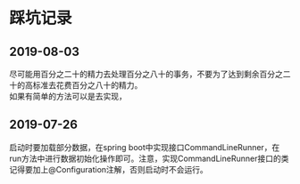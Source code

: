 # 踩坑记录
## 2019-08-03  
尽可能用百分之二十的精力去处理百分之八十的事务，不要为了达到剩余百分之二十的高标准去花费百分之八十的精力。  
如果有简单的方法可以是去实现，
## 2019-07-26  
启动时要加载部分数据，在spring boot中实现接口CommandLineRunner，在run方法中进行数据初始化操作即可。注意，实现CommandLineRunner接口的类记得要加上@Configuration注解，否则启动时不会运行。  